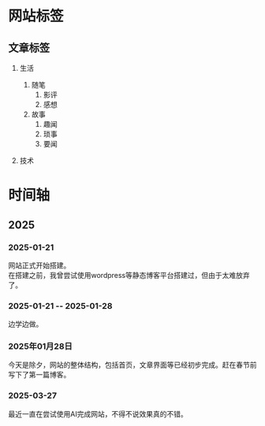 <div style="display:none;" class="author">
{
    "title": "关于网站",
    "date" : "2025-02-23",
    "weather" : "sunny",
    "description": "欢迎来到 泛舟游客 的博客",
    "tag" : ["生活"]
}
</div>




# 网站标签
## 文章标签
1. 生活
    1. 随笔
        1. 影评
        2. 感想
    2. 故事
        1. 趣闻
        2. 琐事
        3. 要闻

2. 技术
# 时间轴
## 2025
### 2025-01-21
网站正式开始搭建。   
在搭建之前，我曾尝试使用wordpress等静态博客平台搭建过，但由于太难放弃了。

### 2025-01-21 -- 2025-01-28
边学边做。

### 2025年01月28日
今天是除夕，网站的整体结构，包括首页，文章界面等已经初步完成。赶在春节前写下了第一篇博客。

### 2025-03-27
最近一直在尝试使用AI完成网站，不得不说效果真的不错。




     
